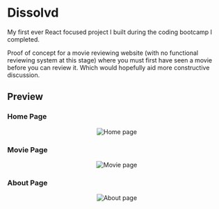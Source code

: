 # Dissolvd

My first ever React focused project I built during the coding bootcamp I completed.

Proof of concept for a movie reviewing website (with no functional reviewing system at this stage) where you must first have seen a movie before you can review it. Which would hopefully aid more constructive discussion.

## Preview

### Home Page

<p align="center">
    <img src="https://i.imgur.com/b8z3Lww.jpg" alt="Home page" />
</p>

### Movie Page

<p align="center">
    <img src="https://i.imgur.com/smMFvuG.jpg" alt="Movie page" />
</p>

### About Page

<p align="center">
    <img src="https://i.imgur.com/XqaDoez.jpg" alt="About page" />
</p>